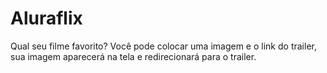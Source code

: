 # Aluraflix

Qual seu filme favorito? Você pode colocar uma imagem e o link do trailer, sua imagem aparecerá na tela e redirecionará para o trailer.
